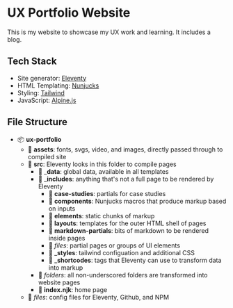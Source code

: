 # UX Portfolio Website

This is my website to showcase my UX work and learning. It includes a blog.

## Tech Stack

- Site generator: [Eleventy](https://www.11ty.dev/)
- HTML Templating: [Nunjucks](https://mozilla.github.io/nunjucks/)
- Styling: [Tailwind](https://tailwindcss.com/)
- JavaScript: [Alpine.js](https://alpinejs.dev/)


## File Structure

- 📦 __ux-portfolio__
    - 📂 __assets__: fonts, svgs, video, and images, directly passed through to compiled site
    - 📂 __src__: Eleventy looks in this folder to compile pages
        - 📂 ___data__: global data, available in all templates
        - 📂 ___includes__: anything that's not a full page to be rendered by Eleventy
            - 📂 __case-studies__: partials for case studies
            - 📂 __components__: Nunjucks macros that produce markup based on inputs 
            - 📂 __elements__: static chunks of markup 
            - 📂 __layouts__: templates for the outer HTML shell of pages
            - 📂 __markdown-partials__: bits of markdown to be rendered inside pages
            - 📜 *files*: partial pages or groups of UI elements
            - 📂 ___styles__: tailwind configuation and additional CSS
            - 📂 ___shortcodes__: tags that Eleventy can use to transform data into markup
        - 📂 *folders*: all non-underscored folders are transformed into website pages
        - 📜 __index.njk__: home page
    - 📜 *files*: config files for Eleventy, Github, and NPM
